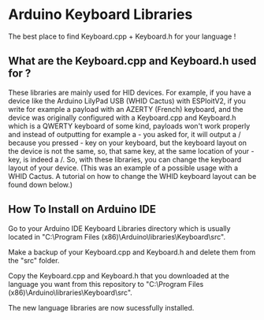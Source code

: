 # Arduino Keyboard Libraries
The best place to find Keyboard.cpp + Keyboard.h for your language !

## What are the Keyboard.cpp and Keyboard.h used for ?
These libraries are mainly used for HID devices. For example, if you have a device like the Arduino LilyPad USB (WHID Cactus) with ESPloitV2, if you write for example a payload with an AZERTY (French) keyboard, and the device was originally configured with a Keyboard.cpp and Keyboard.h which is a QWERTY keyboard of some kind, payloads won't work properly and instead of outputting for example a - you asked for, it will output a / because you pressed - key on your keyboard, but the keyboard layout on the device is not the same, so, that same key, at the same location of your - key, is indeed a /. So, with these libraries, you can change the keyboard layout of your device. (This was an example of a possible usage with a WHID Cactus. A tutorial on how to change the WHID keyboard layout can be found down below.)

## How To Install on Arduino IDE
Go to your Arduino IDE Keyboard Libraries directory which is usually located in "C:\Program Files (x86)\Arduino\libraries\Keyboard\src".

Make a backup of your Keyboard.cpp and Keyboard.h and delete them from the "src" folder.

Copy the Keyboard.cpp and Keyboard.h that you downloaded at the language you want from this repository to "C:\Program Files (x86)\Arduino\libraries\Keyboard\src".

The new language libraries are now sucessfully installed.
